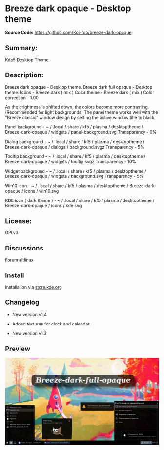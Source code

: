 # Breeze dark opaque - Desktop theme

**Source Code:** https://github.com/Koi-foo/breeze-dark-opaque

## Summary:
Kde5 Desktop Theme

## Description:
Breeze dark opaque - Desktop theme.
Breeze dark full opaque - Desktop theme.
Icons - Breeze dark ( mix )
Color theme - Breeze dark ( mix )
Color correction - 1.00

As the brightness is shifted down, the colors become more contrasting. (Recommended for light backgrounds)
The panel theme works well with the "Breeze classic" window design by setting the active window title to black.

Panel background - ~ / .local / share / kf5 / plasma / desktoptheme / Breeze-dark-opaque / widgets / panel-background.svg
Transparency - 0%

Dialog background - ~ / .local / share / kf5 / plasma / desktoptheme / Breeze-dark-opaque / dialogs / background.svgz
Transparency - 5%

Tooltip background - ~ / .local / share / kf5 / plasma / desktoptheme / Breeze-dark-opaque / widgets / tooltip.svgz
Transparency - 10%

Widget background - ~ / .local / share / kf5 / plasma / desktoptheme / Breeze-dark-opaque / widgets / background.svg
Transparency - 5%

Win10 icon - ~ / .local / share / kf5 / plasma / desktoptheme / Breeze-dark-opaque / icons / win10.svg

KDE icon ( dark theme ) - ~ / .local / share / kf5 / plasma / desktoptheme / Breeze-dark-opaque / icons / kde.svg

## License: 
GPLv3

## Discussions
[Forum altlinux](https://forum.altlinux.org/index.php?topic=44275.0)

## Install
Installation via [store.kde.org](https://store.kde.org/p/1424368)

## Changelog
* New version v1.4
- Added textures for clock and calendar.

* New version v1.3

## Preview
<p align="center">
  <img src="./preview/preview-1.png" alt="Size Limit CLI" width="738">
</p>
